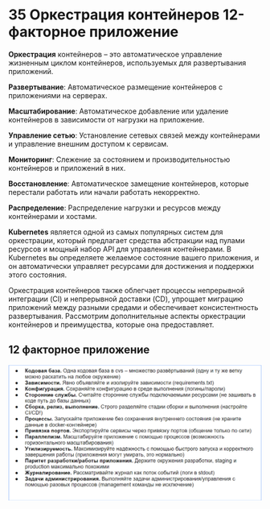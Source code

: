 # 35 Оркестрация контейнеров 12-факторное приложение

**Оркестрация** контейнеров – это автоматическое управление жизненным циклом контейнеров, используемых для развертывания приложений.

**Развертывание**: Автоматическое размещение контейнеров с приложениями на серверах.

**Масштабирование**: Автоматическое добавление или удаление контейнеров в зависимости от нагрузки на приложение.

**Управление сетью**: Установление сетевых связей между контейнерами и управление внешним доступом к сервисам.

**Мониторинг**: Слежение за состоянием и производительностью контейнеров и приложений в них.

**Восстановление**: Автоматическое замещение контейнеров, которые перестали работать или начали работать некорректно.

**Распределение**: Распределение нагрузки и ресурсов между контейнерами и хостами.

**Kubernetes** является одной из самых популярных систем для оркестрации, который предлагает средства абстракции над пулами ресурсов и мощный набор API для управления контейнерами. В Kubernetes вы определяете желаемое состояние вашего приложения, и он автоматически управляет ресурсами для достижения и поддержки этого состояния.

Оркестрация контейнеров также облегчает процессы непрерывной интеграции (CI) и непрерывной доставки (CD), упрощает миграцию приложений между разными средами и обеспечивает консистентность развертывания. Рассмотрим дополнительные аспекты оркестрации контейнеров и преимущества, которые она предоставляет.

## 12 факторное приложение

![Untitled](images/12factor.png)
